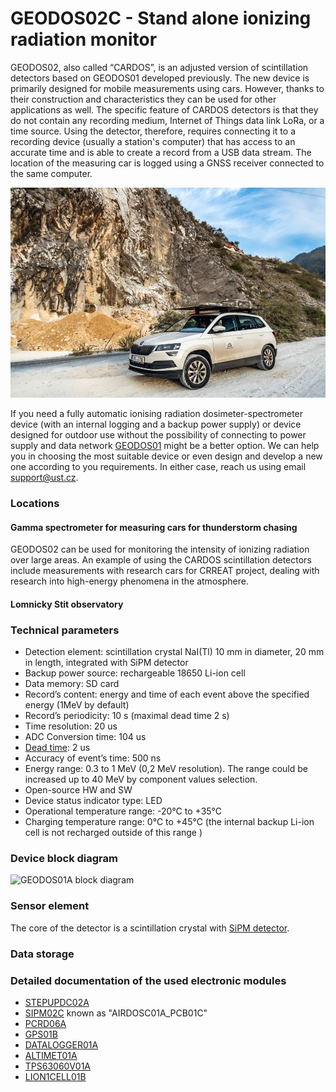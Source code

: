 # GEODOS02C - Stand alone ionizing radiation monitor

GEODOS02, also called “CARDOS”, is an adjusted version of scintillation detectors based on GEODOS01 developed previously. The new device is primarily designed for mobile measurements using cars. However, thanks to their construction and characteristics they can be used for other applications as well. The specific feature of CARDOS detectors is that they do not contain any recording medium, Internet of Things data link LoRa, or a time source. Using the detector, therefore, requires connecting it to a recording device (usually a station's computer) that has access to an accurate time and is able to create a record from a USB data stream. The location of the measuring car is logged using a GNSS receiver connected to the same computer.

![GEODOS02 mounted on measuring CRREAT car](/doc/src/img/CRREAT_CAR_small.jpg)

If you need a fully automatic ionising radiation dosimeter-spectrometer device (with an internal logging and a backup power supply) or device designed for outdoor use without the possibility of connecting to power supply and data network [GEODOS01](https://github.com/UniversalScientificTechnologies/GEODOS01) might be a better option. We can help you in choosing the most suitable device or even design and develop a new one according to you requirements. In either case, reach us using email [support@ust.cz](mailto:support@ust.cz).

### Locations


#### Gamma spectrometer for measuring cars for thunderstorm chasing

GEODOS02 can be used for monitoring the intensity of ionizing radiation over large areas. An example of using the CARDOS scintillation detectors include measurements with research cars for CRREAT project, dealing with research into high-energy phenomena in the atmosphere.

#### Lomnicky Stit observatory


### Technical parameters

* Detection element: scintillation crystal NaI(Tl) 10 mm in diameter, 20 mm in length, integrated with SiPM detector
* Backup power source: rechargeable 18650 Li-ion cell
* Data memory: SD card
* Record’s content: energy and time of each event above the specified energy (1MeV by default)
* Record’s periodicity: 10 s (maximal dead time 2 s)
* Time resolution: 20 us
* ADC Conversion time: 104 us
* [Dead time](https://en.wikipedia.org/wiki/Dead_time): 2 us
* Accuracy of event’s time: 500 ns
* Energy range: 0.3 to 1 MeV (0,2 MeV resolution). The range could be increased up to 40 MeV by component values selection.
* Open-source HW and SW
* Device status indicator type: LED
* Operational temperature range: -20°C to +35°C
* Charging temperature range: 0°C to +45°C (the internal backup Li-ion cell is not recharged outside of this range )


### Device block diagram

![GEODOS01A block diagram](hw/sch_pcb/GEODOS01B_block.png)

### Sensor element

The core of the detector is a scintillation crystal with [SiPM detector](https://en.wikipedia.org/wiki/Silicon_photomultiplier).

### Data storage


### Detailed documentation of the used electronic modules

* [STEPUPDC02A](https://github.com/mlab-modules/STEPUPDC02)
* [SIPM02C](https://github.com/mlab-modules/SIPM02) known as "AIRDOSC01A_PCB01C"
* [PCRD06A](https://github.com/mlab-modules/PCRD06)
* [GPS01B](https://www.mlab.cz/module/GPS01B)
* [DATALOGGER01A](http://mlab.cz/module/DATALOGGER01A)
* [ALTIMET01A](https://github.com/mlab-modules/ALTIMET01)
* [TPS63060V01A](https://github.com/mlab-modules/TPS63060V01)
* [LION1CELL01B](https://github.com/mlab-modules/LION1CELL01)
